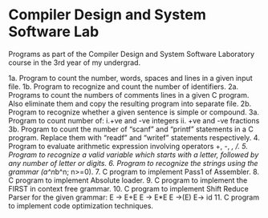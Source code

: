 # Compiler Design and System Software Lab
Programs as part of the Compiler Design and System Software Laboratory course in the 3rd year of my undergrad.

1a. Program to count the number, words, spaces and lines in a given input file.
1b. Program to recognize and count the number of identifiers.
2a. Programs to count the numbers of comments lines in a given C program. Also 
eliminate them and copy the resulting program into separate file.
2b. Program to recognize whether a given sentence is simple or compound.
3a. Program to count number of:
i.+ve and -ve integers
ii. +ve and -ve fractions 
3b. Program to count the number of “scanf” and “printf” statements in a C program. 
Replace them with “readf” and “writef” statements respectively.
4. Program to evaluate arithmetic expression involving operators +, -, *, /.
5. Program to recognize a valid variable which starts with a letter, followed by any 
number of letter or digits.
6. Program to recognize the strings using the grammar (a^n*b^n; n>=0).
7. C program to implement Pass1 of Assembler.
8. C program to implement Absolute loader.
9. C program to implement the FIRST in context free grammar.
10. C program to implement Shift Reduce Parser for the given grammar:
E → E+E
E → E*E
E →(E)
E→ id
11. C program to implement code optimization techniques.
